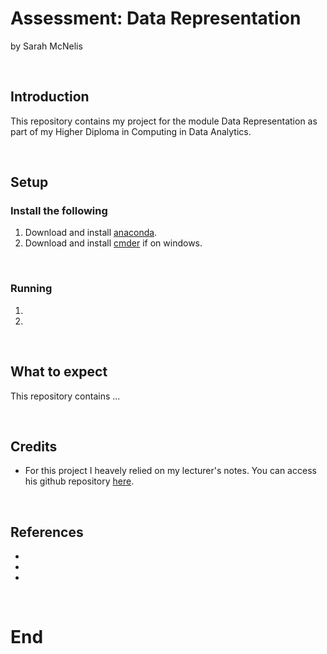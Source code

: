 # Assessment: Data Representation

by Sarah McNelis

<br>

## Introduction

This repository contains my project for the module Data Representation as part of my Higher Diploma in Computing in Data Analytics. 

<br>

## Setup

### Install the following

1. Download and install [anaconda]().
2. Download and install [cmder]() if on windows.

<br>

### Running 
1. 
2. 


<br>

## What to expect

This repository contains ...

<br>


## Credits

- For this project I heavely relied on my lecturer's notes. You can access his github repository [here](https://github.com/andrewbeattycourseware/datarepresentation).

<br>

## References
-
-
-

<br>

# End